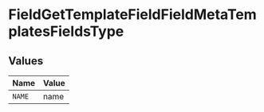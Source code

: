 # FieldGetTemplateFieldFieldMetaTemplatesFieldsType


## Values

| Name   | Value  |
| ------ | ------ |
| `NAME` | name   |